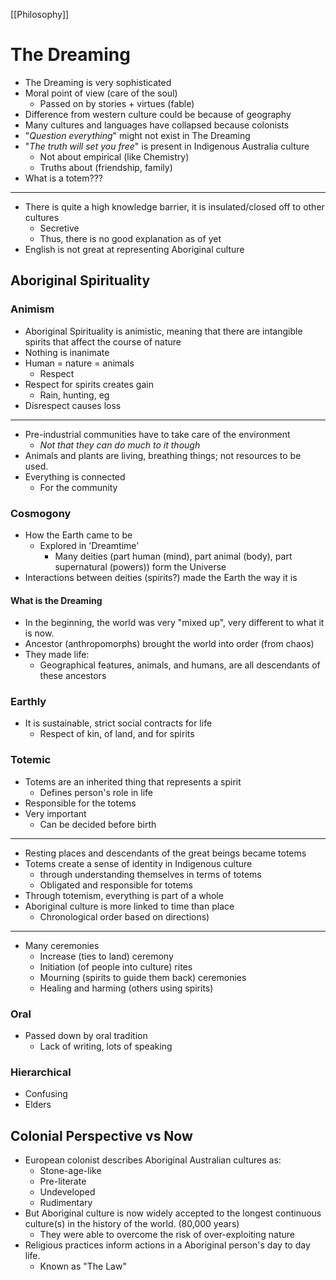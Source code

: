 [[Philosophy]]
# The Dreaming
- The Dreaming is very sophisticated
- Moral point of view (care of the soul)
	- Passed on by stories + virtues (fable)
- Difference from western culture could be because of geography
- Many cultures and languages have collapsed because colonists
- "*Question everything*" might not exist in The Dreaming
- "*The truth will set you free*" is present in Indigenous Australia culture 
	- Not about empirical (like Chemistry)
	- Truths about (friendship, family)
- What is a totem???

---
- There is quite a high knowledge barrier, it is insulated/closed off to other cultures
	- Secretive
	- Thus, there is no good explanation as of yet
- English is not great at representing Aboriginal culture
## Aboriginal Spirituality
### Animism
- Aboriginal Spirituality is animistic, meaning that there are intangible spirits that affect the course of nature
- Nothing is inanimate
- Human = nature = animals
	- Respect
- Respect for spirits creates gain
	- Rain, hunting, eg
- Disrespect causes loss

---
- Pre-industrial communities have to take care of the environment
	- *Not that they can do much to it though*
- Animals and plants are living, breathing things; not resources to be used.
- Everything is connected
	- For the community
### Cosmogony
- How the Earth came to be
	- Explored in 'Dreamtime'
		- Many deities (part human (mind), part animal (body), part supernatural (powers)) form the Universe
- Interactions between deities (spirits?) made the Earth the way it is
#### What is the Dreaming
- In the beginning, the world was very "mixed up", very different to what it is now.
- Ancestor (anthropomorphs) brought the world into order (from chaos)
- They made life:
	- Geographical features, animals, and humans, are all descendants of these ancestors
### Earthly
- It is sustainable, strict social contracts for life
	- Respect of kin, of land, and for spirits
### Totemic
- Totems are an inherited thing that represents a spirit
	- Defines person's role in life
- Responsible for the totems
- Very important
	- Can be decided before birth
---
- Resting places and descendants of the great beings became totems
- Totems create a sense of identity in Indigenous culture
	- through understanding themselves in terms of totems
	- Obligated and responsible for totems
- Through totemism, everything is part of a whole
- Aboriginal culture is more linked to time than place
	- Chronological order based on directions)
---
- Many ceremonies
	- Increase (ties to land) ceremony
	- Initiation (of people into culture) rites
	- Mourning (spirits to guide them back) ceremonies
	- Healing and harming (others using spirits)
### Oral
- Passed down by oral tradition
	- Lack of writing, lots of speaking
### Hierarchical
- Confusing
- Elders
## Colonial Perspective vs Now
- European colonist describes Aboriginal Australian cultures as:
	- Stone-age-like
	- Pre-literate
	- Undeveloped
	- Rudimentary
- But Aboriginal culture is now widely accepted to the longest continuous culture(s) in the history of the world. (80,000 years)
	- They were able to overcome the risk of over-exploiting nature
- Religious practices inform actions in a Aboriginal person's day to day life.
	- Known as "The Law"
